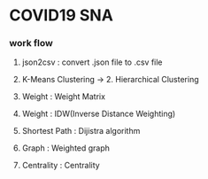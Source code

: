 # COVID19 SNA

### work flow  


1. json2csv : convert .json file to .csv file

2. K-Means Clustering 
-> 2. Hierarchical Clustering

3. Weight : Weight Matrix

4. Weight : IDW(Inverse Distance Weighting)

5. Shortest Path : Dijistra algorithm

6. Graph : Weighted graph

7. Centrality : Centrality
